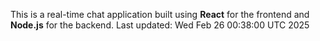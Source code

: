 This is a real-time chat application built using **React** for the frontend and **Node.js** for the backend.
Last updated: Wed Feb 26 00:38:00 UTC 2025
